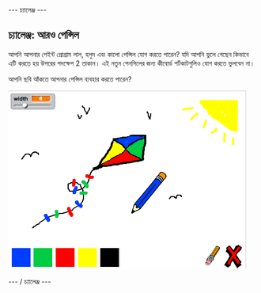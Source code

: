 \--- চ্যালেঞ্জ \---

## চ্যালেঞ্জ: আরও পেন্সিল

আপনি আপনার পেইন্ট প্রোগ্রাম লাল, হলুদ এবং কালো পেন্সিল যোগ করতে পারেন? যদি আপনি ভুলে গেছেন কিভাবে এটি করতে হয় উপরের পদক্ষেপ 2 তাকান। এই নতুন পেনসিলের জন্য কীবোর্ড শর্টকাটগুলিও যোগ করতে ভুলবেন না।

আপনি ছবি আঁকতে আপনার পেন্সিল ব্যবহার করতে পারেন?

![স্ক্রিনশট](images/paint-final.png)

\--- / চ্যালেঞ্জ \---